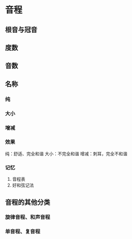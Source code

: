 # 音程

## 根音与冠音

## 度数

## 音数

## 名称

### 纯

### 大小

### 增减

### 效果
纯：舒适、完全和谐
大小：不完全和谐
增减：刺耳，完全不和谐

### 记忆

1. 音程表
2. 好和弦记法


## 音程的其他分类

### 旋律音程、和声音程

### 单音程、复音程